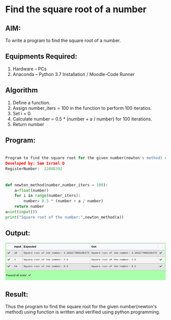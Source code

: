 # Find the square root of a number

## AIM:
To write a program to find the square root of a number.

## Equipments Required:
1. Hardware – PCs
2. Anaconda – Python 3.7 Installation / Moodle-Code Runner

## Algorithm
1. Define a function.
2. Assign number_iters = 100 in the function to perform 100 iteratios.
3. Set i = 0.
4. Calculate  number = 0.5 * (number + a / number) for 100 iterations.
5. Return number

## Program:
```Python

Program to find the square root for the given number(newton's method) using function.
Developed by: Sam Israel D
RegisterNumber:  22008392


def newton_method(number,number_iters = 100):
    a=float(number)
    for i in range(number_iters):
        number= 0.5 * (number + a / number)
    return number
a=int(input())
print("Square root of the number:",newton_method(a))

```

## Output:
![image](./sqrt.png)


## Result:
Thus the program to find the square root for the given number(newton's method) using function is written and verified using python programming.
